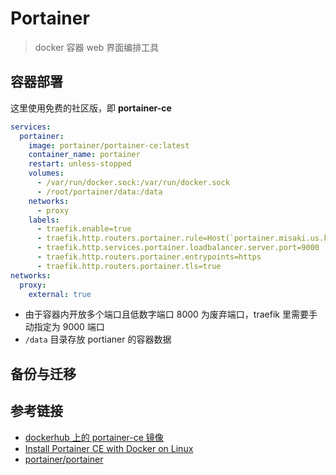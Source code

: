 # Portainer

> docker 容器 web 界面编排工具

## 容器部署

这里使用免费的社区版，即 **portainer-ce**

```yaml
services:
  portainer:
    image: portainer/portainer-ce:latest
    container_name: portainer
    restart: unless-stopped
    volumes:
      - /var/run/docker.sock:/var/run/docker.sock
      - /root/portainer/data:/data
    networks:
      - proxy
    labels:
      - traefik.enable=true
      - traefik.http.routers.portainer.rule=Host(`portainer.misaki.us.kg`)
      - traefik.http.services.portainer.loadbalancer.server.port=9000
      - traefik.http.routers.portainer.entrypoints=https
      - traefik.http.routers.portainer.tls=true
networks:
  proxy:
    external: true
```

- 由于容器内开放多个端口且低数字端口 8000 为废弃端口，traefik 里需要手动指定为 9000 端口
- `/data` 目录存放 portianer 的容器数据

## 备份与迁移

## 参考链接

- [dockerhub 上的 portainer-ce 镜像](https://hub.docker.com/r/portainer/portainer-ce)
- [Install Portainer CE with Docker on Linux](https://docs.portainer.io/start/install-ce/server/docker/linux)
- [portainer/portainer](https://github.com/portainer/portainer)
